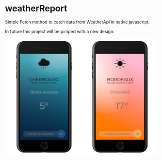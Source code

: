 # weatherReport

Simple Fetch method to catch data from WeatherApi in native javascript.

In future this project will be pimped with a new design:

 <img src="assets/screenshot-api.png" alt="design of weatherReport project">
